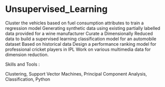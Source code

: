 # Unsupervised_Learning
Cluster the vehicles based on fuel consumption attributes to train a regression model Generating synthetic data using existing partially labelled data provided for a wine manufacturer Curate a Dimensionally Reduced data to build a supervised learning classification model for an automobile dataset Based on historical data Design a performance ranking model for professional cricket players in IPL Work on various multimedia data for dimension reduction.

Skills and Tools : 

Clustering, Support Vector Machines, Principal Component Analysis, Classification, Python
